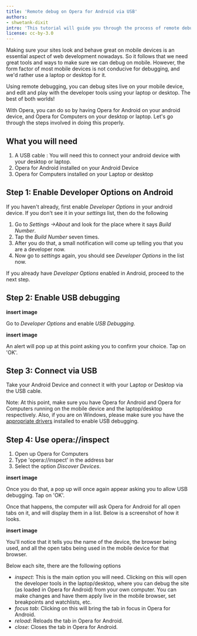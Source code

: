 ```yaml
---
title: 'Remote debug on Opera for Android via USB'
authors:
- shwetank-dixit
intro: 'This tutorial will guide you through the process of remote debugging using Opera for Android'
license: cc-by-3.0
---
```


Making sure your sites look and behave great on mobile devices is an essential aspect of web development nowadays. So it follows that we need great tools and ways to make sure we can debug on mobile. However, the form factor of most mobile devices is not conducive for debugging, and we'd rather use a laptop or desktop for it. 

Using remote debugging, you can debug sites live on your mobile device, and edit and play with the developer tools using your laptop or desktop. The best of both worlds! 

With Opera, you can do so by having Opera for Android on your android device, and Opera for Computers on your desktop or laptop. Let's go through the steps involved in doing this properly. 

## What you will need

1. A USB cable : You will need this to connect your android device with your desktop or laptop. 
2. Opera for Android installed on your Android Device
3. Opera for Computers installed on your Laptop or desktop

## Step 1: Enable Developer Options on Android

If you haven't already, first enable *Developer Options* in your android device. If you don't see it in your *settings* list, then do the following

1. Go to *Settings ->About* and look for the place where it says *Build Number*.
2. Tap the *Build Number* seven times.
3. After you do that, a small notification will come up telling you that you are a developer now.
4. Now go to *settings* again, you should see *Developer Options* in the list now. 

If you already have *Developer Options* enabled in Android, proceed to the next step.

## Step 2: Enable USB debugging

**insert image**

Go to *Developer Options* and enable *USB Debugging*. 

**insert image**

An alert will pop up at this point asking you to confirm your choice. Tap on 'OK'. 


## Step 3: Connect via USB

Take your Android Device and connect it with your Laptop or Desktop via the USB cable. 

Note: At this point, make sure you have Opera for Android and Opera for Computers running on the mobile device and the laptop/desktop respectively. Also, if you are on Windows, please make sure you have the [appropriate drivers](http://developer.android.com/tools/extras/oem-usb.html) installed to enable USB debugging.

## Step 4: Use opera://inspect

1. Open up Opera for Computers
2. Type 'opera://inspect' in the address bar
3. Select the option *Discover Devices*.

**insert image**

Once you do that, a pop up will once again appear asking you to allow USB debugging. Tap on 'OK'. 

Once that happens, the computer will ask Opera for Android for all open tabs on it, and will display them in a list. Below is a screenshot of how it looks.

**insert image**

You'll notice that it tells you the name of the device, the browser being used, and all the open tabs being used in the mobile device for that browser.

Below each site, there are the following options

- *inspect*: This is the main option you will need. Clicking on this will open the developer tools in the laptop/desktop, where you can debug the site (as loaded in Opera for Android) from your own computer. You can make changes and have them apply live in the mobile browser, set breakpoints and watchlists, etc.
- *focus tab*: Clicking on this will bring the tab in focus in Opera for Android.
- *reload*: Reloads the tab in Opera for Android.
- *close*: Closes the tab in Opera for Android.

















